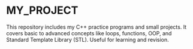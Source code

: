 # MY_PROJECT
This repository includes my C++ practice programs and small projects. It covers basic to advanced concepts like loops, functions, OOP, and Standard Template Library (STL). Useful for learning and revision.

